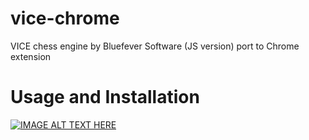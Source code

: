 # vice-chrome
VICE chess engine by Bluefever Software (JS version) port to Chrome extension

# Usage and Installation
[![IMAGE ALT TEXT HERE](https://img.youtube.com/vi/oa8bzwFz1xs/0.jpg)](https://www.youtube.com/watch?v=oa8bzwFz1xs)
